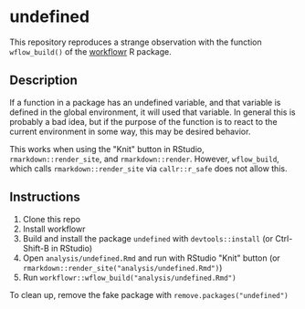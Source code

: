 # undefined

This repository reproduces a strange observation with the function `wflow_build()` of the [workflowr][] R package.

## Description

If a function in a package has an undefined variable, and that variable is
defined in the global environment, it will used that variable. In general this
is probably a bad idea, but if the purpose of the function is to react to the
current environment in some way, this may be desired behavior.

This works when using the "Knit" button in RStudio, `rmarkdown::render_site`,
and `rmarkdown::render`. However, `wflow_build`, which calls
`rmarkdown::render_site` via `callr::r_safe` does not allow this.

## Instructions

1. Clone this repo
1. Install workflowr
1. Build and install the package `undefined` with `devtools::install` (or Ctrl-Shift-B in RStudio)
1. Open `analysis/undefined.Rmd` and run with RStudio "Knit" button (or `rmarkdown::render_site("analysis/undefined.Rmd")`)
1. Run `workflowr::wflow_build("analysis/undefined.Rmd")`

To clean up, remove the fake package with `remove.packages("undefined")`

[workflowr]: https://github.com/jdblischak/workflowr

